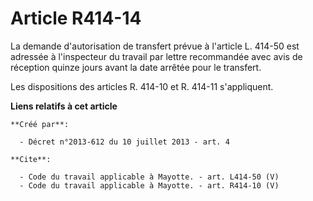 # Article R414-14

La demande d'autorisation de transfert prévue à l'article L. 414-50 est adressée à l'inspecteur du travail par lettre
recommandée avec avis de réception quinze jours avant la date arrêtée pour le transfert. 

Les dispositions des articles R. 414-10 et R. 414-11 s'appliquent.

**Liens relatifs à cet article**

	**Créé par**:

	  - Décret n°2013-612 du 10 juillet 2013 - art. 4

	**Cite**:

	  - Code du travail applicable à Mayotte. - art. L414-50 (V)
	  - Code du travail applicable à Mayotte. - art. R414-10 (V)
